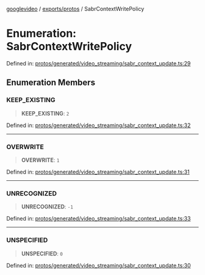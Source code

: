 [googlevideo](../../../README.md) / [exports/protos](../README.md) / SabrContextWritePolicy

# Enumeration: SabrContextWritePolicy

Defined in: [protos/generated/video\_streaming/sabr\_context\_update.ts:29](https://github.com/LuanRT/googlevideo/blob/5b84100979befab767d819a9606dde964d469341/protos/generated/video_streaming/sabr_context_update.ts#L29)

## Enumeration Members

### KEEP\_EXISTING

> **KEEP\_EXISTING**: `2`

Defined in: [protos/generated/video\_streaming/sabr\_context\_update.ts:32](https://github.com/LuanRT/googlevideo/blob/5b84100979befab767d819a9606dde964d469341/protos/generated/video_streaming/sabr_context_update.ts#L32)

***

### OVERWRITE

> **OVERWRITE**: `1`

Defined in: [protos/generated/video\_streaming/sabr\_context\_update.ts:31](https://github.com/LuanRT/googlevideo/blob/5b84100979befab767d819a9606dde964d469341/protos/generated/video_streaming/sabr_context_update.ts#L31)

***

### UNRECOGNIZED

> **UNRECOGNIZED**: `-1`

Defined in: [protos/generated/video\_streaming/sabr\_context\_update.ts:33](https://github.com/LuanRT/googlevideo/blob/5b84100979befab767d819a9606dde964d469341/protos/generated/video_streaming/sabr_context_update.ts#L33)

***

### UNSPECIFIED

> **UNSPECIFIED**: `0`

Defined in: [protos/generated/video\_streaming/sabr\_context\_update.ts:30](https://github.com/LuanRT/googlevideo/blob/5b84100979befab767d819a9606dde964d469341/protos/generated/video_streaming/sabr_context_update.ts#L30)
